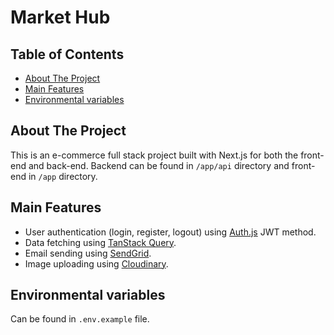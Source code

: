 # Market Hub

## Table of Contents

- [About The Project](#about-the-project)
- [Main Features](#main-features)
- [Environmental variables](#environmental-variables)

## About The Project

This is an e-commerce full stack project built with Next.js for both the front-end and back-end. Backend can be found in `/app/api` directory and front-end in `/app` directory.

## Main Features

- User authentication (login, register, logout) using [Auth.js](https://authjs.dev/) JWT method.
- Data fetching using [TanStack Query](https://tanstack.com/query/latest).
- Email sending using [SendGrid](https://sendgrid.com/).
- Image uploading using [Cloudinary](https://cloudinary.com/).

## Environmental variables

Can be found in `.env.example` file.

